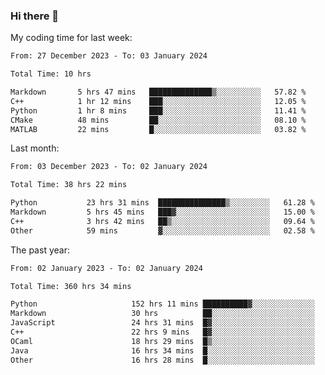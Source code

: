 ### Hi there 👋

My coding time for last week:

<!--START_SECTION:week-->

```txt
From: 27 December 2023 - To: 03 January 2024

Total Time: 10 hrs

Markdown       5 hrs 47 mins   ██████████████▒░░░░░░░░░░   57.82 %
C++            1 hr 12 mins    ███░░░░░░░░░░░░░░░░░░░░░░   12.05 %
Python         1 hr 8 mins     ███░░░░░░░░░░░░░░░░░░░░░░   11.41 %
CMake          48 mins         ██░░░░░░░░░░░░░░░░░░░░░░░   08.10 %
MATLAB         22 mins         █░░░░░░░░░░░░░░░░░░░░░░░░   03.82 %
```

<!--END_SECTION:week-->

Last month:

<!--START_SECTION:month-->

```txt
From: 03 December 2023 - To: 02 January 2024

Total Time: 38 hrs 22 mins

Python           23 hrs 31 mins  ███████████████▒░░░░░░░░░   61.28 %
Markdown         5 hrs 45 mins   ███▓░░░░░░░░░░░░░░░░░░░░░   15.00 %
C++              3 hrs 42 mins   ██▒░░░░░░░░░░░░░░░░░░░░░░   09.64 %
Other            59 mins         ▓░░░░░░░░░░░░░░░░░░░░░░░░   02.58 %
```

<!--END_SECTION:month-->

The past year:

<!--START_SECTION:year-->

```txt
From: 02 January 2023 - To: 02 January 2024

Total Time: 360 hrs 34 mins

Python                     152 hrs 11 mins ██████████▓░░░░░░░░░░░░░░   42.21 %
Markdown                   30 hrs          ██░░░░░░░░░░░░░░░░░░░░░░░   08.32 %
JavaScript                 24 hrs 31 mins  █▓░░░░░░░░░░░░░░░░░░░░░░░   06.80 %
C++                        22 hrs 9 mins   █▓░░░░░░░░░░░░░░░░░░░░░░░   06.14 %
OCaml                      18 hrs 29 mins  █▒░░░░░░░░░░░░░░░░░░░░░░░   05.13 %
Java                       16 hrs 34 mins  █░░░░░░░░░░░░░░░░░░░░░░░░   04.59 %
Other                      16 hrs 28 mins  █░░░░░░░░░░░░░░░░░░░░░░░░   04.57 %
```

<!--END_SECTION:year-->
